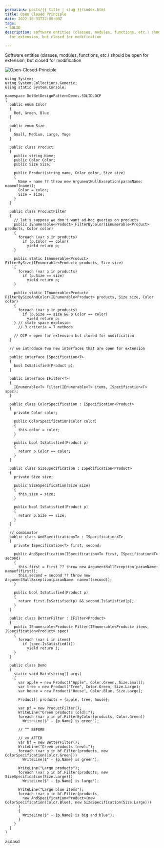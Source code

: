 ```yaml
---
permalink: posts/{{ title | slug }}/index.html
title: Open Closed Principle
date: 2022-10-31T22:00:00Z
tags:
- SOLID
description: software entities (classes, modules, functions, etc.) should be open
  for extension, but closed for modification

---
```

Software entities (classes, modules, functions, etc.) should be open for extension, but closed for modification

![Open-Closed-Principle](/images/ocp.png "OCP")

    using System;
    using System.Collections.Generic;
    using static System.Console;
    
    namespace DotNetDesignPatternDemos.SOLID.OCP
    {
      public enum Color
      {
        Red, Green, Blue
      }
    
      public enum Size
      {
        Small, Medium, Large, Yuge
      }
    
      public class Product
      {
        public string Name;
        public Color Color;
        public Size Size;
    
        public Product(string name, Color color, Size size)
        {
          Name = name ?? throw new ArgumentNullException(paramName: nameof(name));
          Color = color;
          Size = size;
        }
      }
    
      public class ProductFilter
      {
        // let's suppose we don't want ad-hoc queries on products
        public IEnumerable<Product> FilterByColor(IEnumerable<Product> products, Color color)
        {
          foreach (var p in products)
            if (p.Color == color)
              yield return p;
        }
        
        public static IEnumerable<Product> FilterBySize(IEnumerable<Product> products, Size size)
        {
          foreach (var p in products)
            if (p.Size == size)
              yield return p;
        }
    
        public static IEnumerable<Product> FilterBySizeAndColor(IEnumerable<Product> products, Size size, Color color)
        {
          foreach (var p in products)
            if (p.Size == size && p.Color == color)
              yield return p;
        } // state space explosion
          // 3 criteria = 7 methods
    
        // OCP = open for extension but closed for modification
      }
    
      // we introduce two new interfaces that are open for extension
    
      public interface ISpecification<T>
      {
        bool IsSatisfied(Product p);
      }
    
      public interface IFilter<T>
      {
        IEnumerable<T> Filter(IEnumerable<T> items, ISpecification<T> spec);
      }
    
      public class ColorSpecification : ISpecification<Product>
      {
        private Color color;
    
        public ColorSpecification(Color color)
        {
          this.color = color;
        }
    
        public bool IsSatisfied(Product p)
        {
          return p.Color == color;
        }
      }
    
      public class SizeSpecification : ISpecification<Product>
      {
        private Size size;
    
        public SizeSpecification(Size size)
        {
          this.size = size;
        }
    
        public bool IsSatisfied(Product p)
        {
          return p.Size == size;
        }
      }
    
      // combinator
      public class AndSpecification<T> : ISpecification<T>
      {
        private ISpecification<T> first, second;
    
        public AndSpecification(ISpecification<T> first, ISpecification<T> second)
        {
          this.first = first ?? throw new ArgumentNullException(paramName: nameof(first));
          this.second = second ?? throw new ArgumentNullException(paramName: nameof(second));
        }
    
        public bool IsSatisfied(Product p)
        {
          return first.IsSatisfied(p) && second.IsSatisfied(p);
        }
      }
    
      public class BetterFilter : IFilter<Product>
      {
        public IEnumerable<Product> Filter(IEnumerable<Product> items, ISpecification<Product> spec)
        {
          foreach (var i in items)
            if (spec.IsSatisfied(i))
              yield return i;
        }
      }
    
      public class Demo
      {
        static void Main(string[] args)
        {
          var apple = new Product("Apple", Color.Green, Size.Small);
          var tree = new Product("Tree", Color.Green, Size.Large);
          var house = new Product("House", Color.Blue, Size.Large);
    
          Product[] products = {apple, tree, house};
    
          var pf = new ProductFilter();
          WriteLine("Green products (old):");
          foreach (var p in pf.FilterByColor(products, Color.Green))
            WriteLine($" - {p.Name} is green");
    
          // ^^ BEFORE
    
          // vv AFTER
          var bf = new BetterFilter();
          WriteLine("Green products (new):");
          foreach (var p in bf.Filter(products, new ColorSpecification(Color.Green)))
            WriteLine($" - {p.Name} is green");
    
          WriteLine("Large products");
          foreach (var p in bf.Filter(products, new SizeSpecification(Size.Large)))
            WriteLine($" - {p.Name} is large");
    
          WriteLine("Large blue items");
          foreach (var p in bf.Filter(products,
            new AndSpecification<Product>(new ColorSpecification(Color.Blue), new SizeSpecification(Size.Large)))
          )
          {
            WriteLine($" - {p.Name} is big and blue");
          }
        }
      }
    }

asdasd